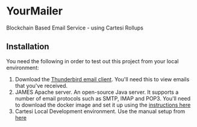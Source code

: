 # YourMailer
Blockchain Based Email Service - using Cartesi Rollups

## Installation

You need the following in order to test out this project from your local environment:

1. Download the [Thunderbird email client](https://www.thunderbird.net/en-US/). You'll need this to view emails that you've received.
2. JAMES Apache server. An open-source Java server. It supports a number of email protocols such as SMTP, IMAP and POP3. You'll need to download the docker image and set it up using the [instructions here](https://github.com/apache/james-project/blob/master/docs/modules/servers/pages/15-minute-demo.adoc)
3. Cartesi Local Development environment. Use the manual setup from [here](https://docs.cartesi.io/build-dapps/run-dapp/)
